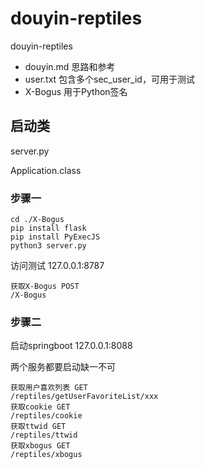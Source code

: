 # douyin-reptiles
douyin-reptiles

* douyin.md 思路和参考
* user.txt 包含多个sec_user_id，可用于测试
* X-Bogus 用于Python签名

## 启动类
server.py

Application.class

### 步骤一
```
cd ./X-Bogus
pip install flask
pip install PyExecJS
python3 server.py
```
访问测试 
127.0.0.1:8787
```
获取X-Bogus POST
/X-Bogus
```
### 步骤二
启动springboot
127.0.0.1:8088

两个服务都要启动缺一不可

```
获取用户喜欢列表 GET
/reptiles/getUserFavoriteList/xxx
获取cookie GET
/reptiles/cookie
获取ttwid GET
/reptiles/ttwid
获取xbogus GET
/reptiles/xbogus
```